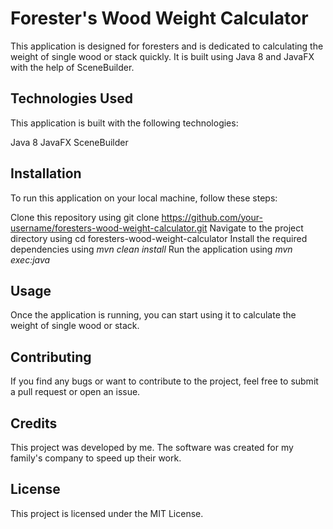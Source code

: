 # Forester's Wood Weight Calculator

This application is designed for foresters and is dedicated to calculating the weight of single wood or stack quickly. It is built using Java 8 and JavaFX with the help of SceneBuilder.
## Technologies Used

This application is built with the following technologies:

Java 8
JavaFX
SceneBuilder
## Installation

To run this application on your local machine, follow these steps:

Clone this repository using git clone https://github.com/your-username/foresters-wood-weight-calculator.git
Navigate to the project directory using cd foresters-wood-weight-calculator
Install the required dependencies using *mvn clean install*
Run the application using *mvn exec:java*
## Usage

Once the application is running, you can start using it to calculate the weight of single wood or stack.

## Contributing

If you find any bugs or want to contribute to the project, feel free to submit a pull request or open an issue.

## Credits

This project was developed by me. The software was created for my family's company to speed up their work.

## License

This project is licensed under the MIT License.
